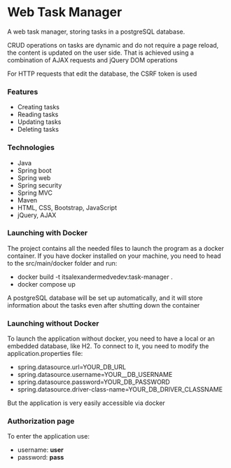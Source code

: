 # Web Task Manager

A web task manager, storing tasks in a postgreSQL database.

CRUD operations on tasks are dynamic and do not require a page reload, the content is updated on the user side.
That is achieved using a combination of AJAX requests and jQuery DOM operations

For HTTP requests that edit the database, the CSRF token is used

### Features
* Creating tasks
* Reading tasks
* Updating tasks
* Deleting tasks
### Technologies
* Java
* Spring boot
* Spring web
* Spring security
* Spring MVC
* Maven
* HTML, CSS, Bootstrap, JavaScript
* jQuery, AJAX
### Launching with Docker
The project contains all the needed files to launch the program as a docker container.
If you have docker installed on your machine, you need to head to the src/main/docker folder and run:
* docker build -t itsalexandermedvedev:task-manager .
* docker compose up
  
A postgreSQL database will be set up automatically,
and it will store information about the tasks even after shutting down the container
### Launching without Docker
To launch the application without docker, you need to have a local or an embedded database, like H2.
To connect to it, you need to modify the application.properties file:
* spring.datasource.url=YOUR_DB_URL
* spring.datasource.username=YOUR__DB_USERNAME
* spring.datasource.password=YOUR_DB_PASSWORD
* spring.datasource.driver-class-name=YOUR_DB_DRIVER_CLASSNAME
  
But the application is very easily accessible via docker

### Authorization page
To enter the application use:
* username: **user**
* password: **pass**
